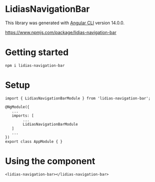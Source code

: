 # LidiasNavigationBar

This library was generated with [Angular CLI](https://github.com/angular/angular-cli) version 14.0.0.

https://www.npmjs.com/package/lidias-navigation-bar

# Getting started
```
npm i lidias-navigation-bar
```

# Setup

```
import { LidiasNavigationBarModule } from 'lidias-navigation-bar';

@NgModule({
   ...
   imports: [
        ...
        LidiasNavigationBarModule
   ]
   ...
})
export class AppModule { }
```

# Using the component

```
<lidias-navigation-bar></lidias-navigation-bar>
```


